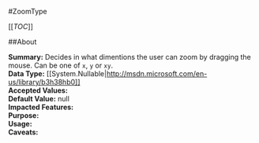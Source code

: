 #ZoomType

[[_TOC_]]

##About

**Summary:**  Decides in what dimentions the user can zoom by dragging the mouse. Can be one of <code>x</code>, <code>y</code> or <code>xy</code>.   
**Data Type:** [[System.Nullable|http://msdn.microsoft.com/en-us/library/b3h38hb0]]  
**Accepted Values:**   
**Default Value:** null  
**Impacted Features:**   
**Purpose:**   
**Usage:**   
**Caveats:**   

